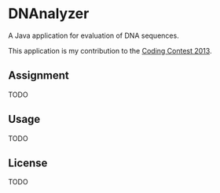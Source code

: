 DNAnalyzer
==========

A Java application for evaluation of DNA sequences.

This application is my contribution to the [Coding Contest 2013].

Assignment
----------

TODO

Usage
-----

TODO

License
-------

TODO

  [Coding Contest 2013]: http://www.coding-contest.de/
